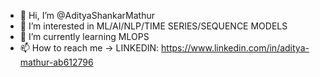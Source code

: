 - 👋 Hi, I’m @AdityaShankarMathur
- 👀 I’m interested in ML/AI/NLP/TIME SERIES/SEQUENCE MODELS
- 🌱 I’m currently learning MLOPS
- 📫 How to reach me -> LINKEDIN: https://www.linkedin.com/in/aditya-mathur-ab612796

<!---
AdityaShankarMathur/AdityaShankarMathur is a ✨ special ✨ repository because its `README.md` (this file) appears on your GitHub profile.
You can click the Preview link to take a look at your changes.
--->
